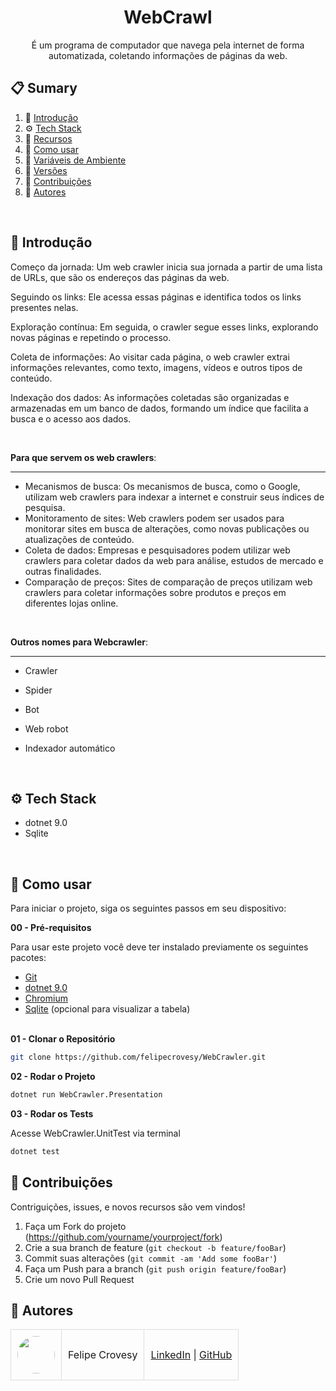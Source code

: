 <div align="center">
  <h1 align="center">WebCrawl</h1>

   <div align="center">
     É um programa de computador que navega pela internet de forma automatizada, coletando informações de páginas da web.
    </div>
</div>

## 📋 <a name="table">Sumary</a>

1. 🤖 [Introdução](#introduction)
2. ⚙️ [Tech Stack](#tech-stack)
3. 🔋 [Recursos](#features)
4. 🤸 [Como usar](#quick-start)
5. 💾 [Variáveis de Ambiente](#envs)
6. 📅 [Versões](#versions)
7. 🤝 [Contribuições](#contributing)
8. 👥 [Autores](#authors)
<br>

## <a name="introduction">🤖 Introdução</a>

Começo da jornada: Um web crawler inicia sua jornada a partir de uma lista de URLs, que são os endereços das páginas da web.

Seguindo os links: Ele acessa essas páginas e identifica todos os links presentes nelas.

Exploração contínua: Em seguida, o crawler segue esses links, explorando novas páginas e repetindo o processo.

Coleta de informações: Ao visitar cada página, o web crawler extrai informações relevantes, como texto, imagens, vídeos e outros tipos de conteúdo.

Indexação dos dados: As informações coletadas são organizadas e armazenadas em um banco de dados, formando um índice que facilita a busca e o acesso aos dados.

<br>

**Para que servem os web crawlers**:
___
+ Mecanismos de busca: Os mecanismos de busca, como o Google, utilizam web crawlers para indexar a internet e construir seus índices de pesquisa.
+ Monitoramento de sites: Web crawlers podem ser usados para monitorar sites em busca de alterações, como novas publicações ou atualizações de conteúdo.
+ Coleta de dados: Empresas e pesquisadores podem utilizar web crawlers para coletar dados da web para análise, estudos de mercado e outras finalidades.
+ Comparação de preços: Sites de comparação de preços utilizam web crawlers para coletar informações sobre produtos e preços em diferentes lojas online.


<br>

**Outros nomes para Webcrawler**:
____
+ Crawler
+ Spider
+ Bot
+ Web robot
+ Indexador automático

  <br>

## <a name="tech-stack">⚙️ Tech Stack</a>

- dotnet 9.0
- Sqlite
  
<br>

## <a name="quick-start">🤸 Como usar</a>

Para iniciar o projeto, siga os seguintes passos em seu dispositivo:

**00 - Pré-requisitos**

Para usar este projeto você deve ter instalado previamente os seguintes pacotes:

- [Git](https://git-scm.com/)
- [dotnet 9.0](https://dotnet.microsoft.com/pt-br/download/dotnet/9.0)
- [Chromium](https://www.chromium.org/getting-involved/download-chromium/)
- [Sqlite](https://www.sqlite.org/download.html) (opcional para visualizar a tabela)
  <br/><br/>

**01 - Clonar o Repositório**

```bash
git clone https://github.com/felipecrovesy/WebCrawler.git
```

**02 - Rodar o Projeto**

```bash
dotnet run WebCrawler.Presentation
```

**03 - Rodar os Tests**

Acesse WebCrawler.UnitTest via terminal

```bash
dotnet test
```

## <a name="constributing">🤝 Contribuições</a>

Contriguições, issues, e novos recursos são vem vindos!

1. Faça um Fork do projeto (<https://github.com/yourname/yourproject/fork>)
2. Crie a sua branch de feature (`git checkout -b feature/fooBar`)
3. Commit suas alterações (`git commit -am 'Add some fooBar'`)
4. Faça um Push para a branch (`git push origin feature/fooBar`)
5. Crie um novo Pull Request


## <a name="authors">👥 Autores</a>

<table style="border-collapse: collapse; table-layout: auto; text-align: left;">

  <tbody>
    <tr>
      <td style="padding: 10px; border: 1px solid #ddd;">
        <img src="https://avatars.githubusercontent.com/u/60819196?v=4" width="60" style="border-radius: 50%; display: block; margin: 0 auto;">
      </td>
      <td style="padding: 10px; border: 1px solid #ddd;">Felipe Crovesy</td>
      <td style="padding: 10px; border: 1px solid #ddd;">
        <a href="https://www.linkedin.com/in/felipe-crovesy-6a299283/" target="_blank">LinkedIn</a> |
        <a href="https://github.com/felipecrovesy" target="_blank">GitHub</a>
      </td>
    </tr>
  </tbody>
</table>
